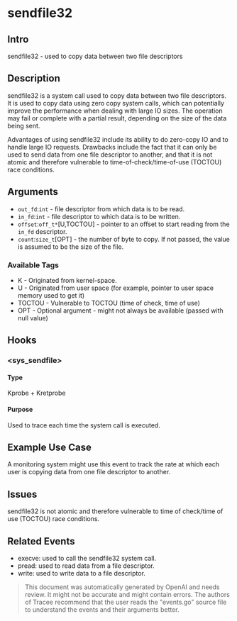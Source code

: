 
# sendfile32

## Intro
sendfile32 - used to copy data between two file descriptors

## Description
sendfile32 is a system call used to copy data between two file descriptors. It is used to copy data using zero copy system calls, which can potentially improve the performance when dealing with large IO sizes. The operation may fail or complete with a partial result, depending on the size of the data being sent.

Advantages of using sendfile32 include its ability to do zero-copy IO and to handle large IO requests. Drawbacks include the fact that it can only be used to send data from one file descriptor to another, and that it is not atomic and therefore vulnerable to time-of-check/time-of-use (TOCTOU) race conditions.

## Arguments
* `out_fd`:`int` - file descriptor from which data is to be read.
* `in_fd`:`int` - file descriptor to which data is to be written.
* `offset`:`off_t*`[U,TOCTOU] - pointer to an offset to start reading from the `in_fd` descriptor.
* `count`:`size_t`[OPT] - the number of byte to copy. If not passed, the value is assumed to be the size of the file.

### Available Tags
* K - Originated from kernel-space.
* U - Originated from user space (for example, pointer to user space memory used to get it)
* TOCTOU - Vulnerable to TOCTOU (time of check, time of use)
* OPT - Optional argument - might not always be available (passed with null value)

## Hooks
### <sys_sendfile>
#### Type
Kprobe + Kretprobe
#### Purpose
Used to trace each time the system call is executed.

## Example Use Case
A monitoring system might use this event to track the rate at which each user is copying data from one file descriptor to another.

## Issues
sendfile32 is not atomic and therefore vulnerable to time of check/time of use (TOCTOU) race conditions.

## Related Events
* execve: used to call the sendfile32 system call.
* pread: used to read data from a file descriptor.
* write: used to write data to a file descriptor.

> This document was automatically generated by OpenAI and needs review. It might
> not be accurate and might contain errors. The authors of Tracee recommend that
> the user reads the "events.go" source file to understand the events and their
> arguments better.
